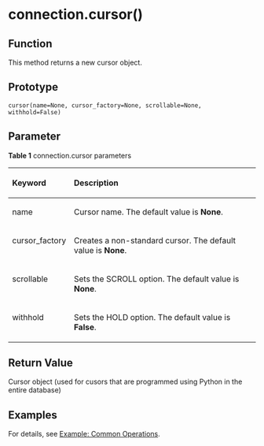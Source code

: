 # connection.cursor\(\)<a name="EN-US_TOPIC_0000001127310747"></a>

## Function<a name="section5708152714306"></a>

This method returns a new cursor object.

## Prototype<a name="section441681310810"></a>

```
cursor(name=None, cursor_factory=None, scrollable=None, withhold=False)
```

## Parameter<a name="en-us_topic_0237120432_en-us_topic_0059778852_s1c9b27937d964eaba00ae77fe1cd2c71"></a>

**Table  1**  connection.cursor parameters

<a name="en-us_topic_0237120432_en-us_topic_0059778852_t82b61d38241342ffa2c83b3e50393841"></a>
<table><thead align="left"><tr id="en-us_topic_0237120432_en-us_topic_0059778852_r3ec068cec36347ccb83a7f18cf131215"><th class="cellrowborder" valign="top" width="23.27%" id="mcps1.2.3.1.1"><p id="en-us_topic_0237120432_en-us_topic_0059778852_a44a45da69b324aa4b5c1187191ec5c77"><a name="en-us_topic_0237120432_en-us_topic_0059778852_a44a45da69b324aa4b5c1187191ec5c77"></a><a name="en-us_topic_0237120432_en-us_topic_0059778852_a44a45da69b324aa4b5c1187191ec5c77"></a><strong id="b135541526205417"><a name="b135541526205417"></a><a name="b135541526205417"></a>Keyword</strong></p>
</th>
<th class="cellrowborder" valign="top" width="76.73%" id="mcps1.2.3.1.2"><p id="en-us_topic_0237120432_en-us_topic_0059778852_aee2bc08a3b8f47bf81fb032ef089ba6d"><a name="en-us_topic_0237120432_en-us_topic_0059778852_aee2bc08a3b8f47bf81fb032ef089ba6d"></a><a name="en-us_topic_0237120432_en-us_topic_0059778852_aee2bc08a3b8f47bf81fb032ef089ba6d"></a><strong id="b1286015278545"><a name="b1286015278545"></a><a name="b1286015278545"></a>Description</strong></p>
</th>
</tr>
</thead>
<tbody><tr id="en-us_topic_0237120432_en-us_topic_0059778852_r89c7807f135840058d4a248137b3ca08"><td class="cellrowborder" valign="top" width="23.27%" headers="mcps1.2.3.1.1 "><p id="p23111054217"><a name="p23111054217"></a><a name="p23111054217"></a>name</p>
</td>
<td class="cellrowborder" valign="top" width="76.73%" headers="mcps1.2.3.1.2 "><p id="p1393801515211"><a name="p1393801515211"></a><a name="p1393801515211"></a>Cursor name. The default value is <strong id="b1025153465414"><a name="b1025153465414"></a><a name="b1025153465414"></a>None</strong>.</p>
</td>
</tr>
<tr id="row9119201612171"><td class="cellrowborder" valign="top" width="23.27%" headers="mcps1.2.3.1.1 "><p id="p41191016141710"><a name="p41191016141710"></a><a name="p41191016141710"></a>cursor_factory</p>
</td>
<td class="cellrowborder" valign="top" width="76.73%" headers="mcps1.2.3.1.2 "><p id="p1011981671716"><a name="p1011981671716"></a><a name="p1011981671716"></a>Creates a non-standard cursor. The default value is <strong id="b175821614115314"><a name="b175821614115314"></a><a name="b175821614115314"></a>None</strong>.</p>
</td>
</tr>
<tr id="row10206172741720"><td class="cellrowborder" valign="top" width="23.27%" headers="mcps1.2.3.1.1 "><p id="p1720682713174"><a name="p1720682713174"></a><a name="p1720682713174"></a>scrollable</p>
</td>
<td class="cellrowborder" valign="top" width="76.73%" headers="mcps1.2.3.1.2 "><p id="p17206227121719"><a name="p17206227121719"></a><a name="p17206227121719"></a>Sets the SCROLL option. The default value is <strong id="b15780142215312"><a name="b15780142215312"></a><a name="b15780142215312"></a>None</strong>.</p>
</td>
</tr>
<tr id="row9558132361711"><td class="cellrowborder" valign="top" width="23.27%" headers="mcps1.2.3.1.1 "><p id="p15558152311177"><a name="p15558152311177"></a><a name="p15558152311177"></a>withhold</p>
</td>
<td class="cellrowborder" valign="top" width="76.73%" headers="mcps1.2.3.1.2 "><p id="p055862318177"><a name="p055862318177"></a><a name="p055862318177"></a>Sets the HOLD option. The default value is <strong id="b63827296538"><a name="b63827296538"></a><a name="b63827296538"></a>False</strong>.</p>
</td>
</tr>
</tbody>
</table>

## Return Value<a name="section899452817814"></a>

Cursor object \(used for cusors that are programmed using Python in the entire database\)

## Examples<a name="section4160944682"></a>

For details, see  [Example: Common Operations](example-common-operations-psycopg.md).

